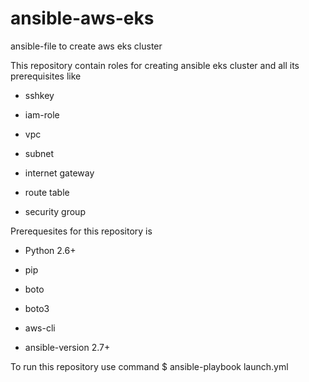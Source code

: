 # ansible-aws-eks
ansible-file to create aws eks cluster 

This repository contain roles for creating ansible eks cluster and all its prerequisites like 

- sshkey 

- iam-role 

- vpc 

- subnet 

- internet gateway

- route table 

- security group

Prerequesites for this repository is 

- Python 2.6+

- pip

- boto

- boto3

- aws-cli

- ansible-version 2.7+


To run this repository use command 
$ ansible-playbook launch.yml
